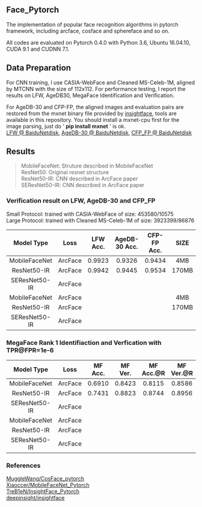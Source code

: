 ## Face_Pytorch
The implementation of  popular face recognition algorithms in pytorch framework, including arcface, cosface and sphereface and so on.

All codes are evaluated on Pytorch 0.4.0 with Python 3.6, Ubuntu 16.04.10, CUDA 9.1 and CUDNN 7.1.


## Data Preparation
For CNN training, I use CASIA-WebFace and Cleaned MS-Celeb-1M, aligned by MTCNN with the size of 112x112.  For performance testing, I report the results on LFW, AgeDB30, MegaFace Identification and Verification.

For AgeDB-30 and CFP-FP, the aligned images and evaluation pairs are restored from the mxnet binary file provided by [insightface](https://github.com/deepinsight/insightface), tools are available in this repository. You should install a mxnet-cpu first for the image parsing, just do ' **pip install mxnet** ' is ok.  
[LFW @ BaiduNetdisk](https://pan.baidu.com/s/1Rue4FBmGvdGMPkyy2ZqcdQ),   [AgeDB-30 @ BaiduNetdisk](https://pan.baidu.com/s/1sdw1lO5JfP6Ja99O7zprUg),   [CFP_FP @ BaiduNetdisk](https://pan.baidu.com/s/1gyFAAy427weUd2G-ozMgEg)

## Results
> MobileFaceNet: Struture described in MobileFaceNet  
> ResNet50: Original resnet structure  
> ResNet50-IR: CNN described in ArcFace paper  
> SEResNet50-IR: CNN described in ArcFace paper 
### Verification result on LFW, AgeDB-30 and CFP_FP  
Small Protocol: trained with CASIA-WebFace of size: 453580/10575  
Large Protocol: trained with Cleaned MS-Celeb-1M of size: 3923399/86876

  Model Type    |   Loss    | LFW Acc. | AgeDB-30 Acc.| CFP-FP Acc. |  SIZE  | protocol
:--------------:|:---------:|:--------:|:------------:|:-----------:|:------:|:--------:
MobileFaceNet   |  ArcFace  |  0.9923  |    0.9326    |   0.9434    |  4MB   |  small
ResNet50-IR     |  ArcFace  |  0.9942  |    0.9445    |   0.9534    | 170MB  |  small  
SEResNet50-IR   |  ArcFace  |          |              |             |        |  small
MobileFaceNet   |  ArcFace  |          |              |             |  4MB   |  large
ResNet50-IR     |  ArcFace  |          |              |             | 170MB  |  large
SEResNet50-IR   |  ArcFace  |          |              |             |        |  large

### MegaFace Rank 1 Identifiaction and Verfication with TPR@FPR=1e-6

  Model Type    |   Loss    | MF Acc. | MF Ver. | MF Acc.@R | MF Ver.@R |  SIZE | protocol
:--------------:|:---------:|:-------:|:-------:|:---------:|:---------:|:-----:|:-------:
MobileFaceNet   |  ArcFace  | 0.6910  | 0.8423  |  0.8115   |  0.8586   |  4MB  |  small
ResNet50-IR     |  ArcFace  | 0.7431  | 0.8823  |  0.8744   |  0.8956   | 170MB |  small
SEResNet50-IR   |  ArcFace  |         |         |           |           |       |  small
MobileFaceNet   |  ArcFace  |         |         |           |           |  4MB  |  large
ResNet50-IR     |  ArcFace  |         |         |           |           |       |  large
SEResNet50-IR   |  ArcFace  |         |         |           |           |       |  large


### References
[MuggleWang/CosFace_pytorch](https://github.com/MuggleWang/CosFace_pytorch)  
[Xiaoccer/MobileFaceNet_Pytorch](https://github.com/Xiaoccer/MobileFaceNet_Pytorch)  
[TreB1eN/InsightFace_Pytorch](https://github.com/TreB1eN/InsightFace_Pytorch)  
[deepinsight/insightface](https://github.com/deepinsight/insightface)